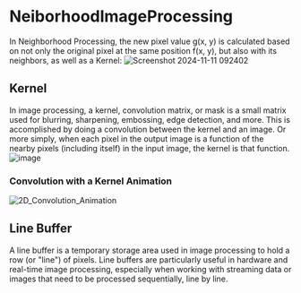 # NeiborhoodImageProcessing
In Neighborhood Processing, the new pixel value g(x, y) is calculated based on not only the original pixel at the same position f(x, y), but also with its neighbors, as well as a Kernel:
![Screenshot 2024-11-11 092402](https://github.com/user-attachments/assets/5ff79ce5-737a-44e4-bc24-e3c737c0dcbf)


## Kernel
In image processing, a kernel, convolution matrix, or mask is a small matrix used for blurring, sharpening, embossing, edge detection, and more. This is accomplished by doing a convolution between the kernel and an image. Or more simply, when each pixel in the output image is a function of the nearby pixels (including itself) in the input image, the kernel is that function.
![image](https://github.com/user-attachments/assets/1459c238-089c-458e-a342-acc7b2479e68)

### Convolution with a Kernel Animation
![2D_Convolution_Animation](https://github.com/user-attachments/assets/11c03356-b8a5-40fd-9c33-73fb2843cb22)

## Line Buffer
A line buffer is a temporary storage area used in image processing to hold a row (or "line") of pixels. Line buffers are particularly useful in hardware and real-time image processing, especially when working with streaming data or images that need to be processed sequentially, line by line.
